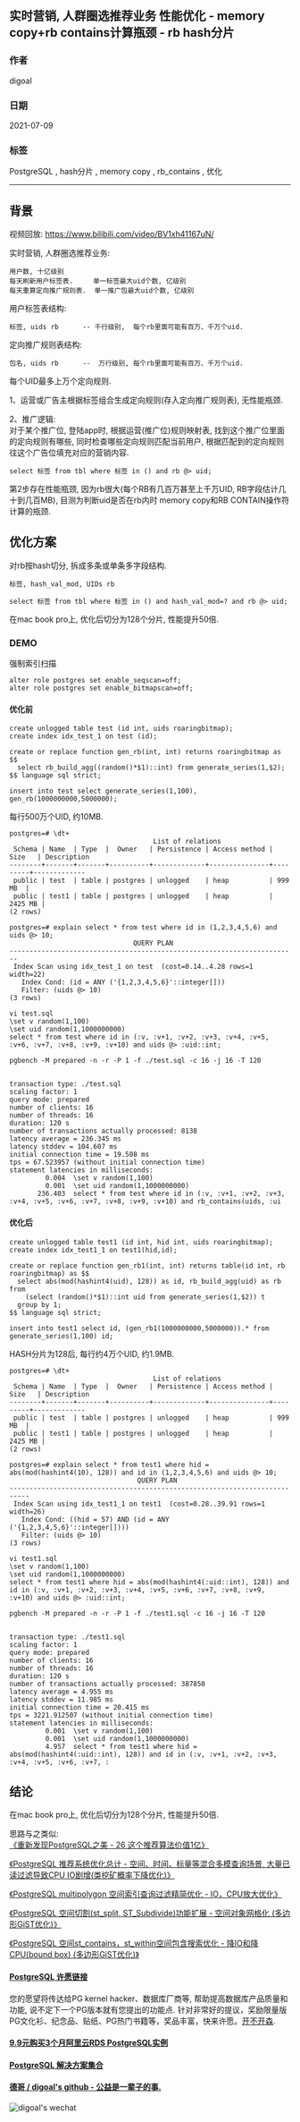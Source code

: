 ## 实时营销, 人群圈选推荐业务 性能优化 - memory copy+rb contains计算瓶颈 - rb hash分片  
  
### 作者  
digoal  
  
### 日期  
2021-07-09  
  
### 标签  
PostgreSQL , hash分片 , memory copy , rb_contains , 优化    
  
----  
  
## 背景  
视频回放: https://www.bilibili.com/video/BV1xh41167uN/   
  
实时营销, 人群圈选推荐业务:   
  
```  
用户数, 十亿级别  
每天刷新用户标签表.     单一标签最大uid个数, 亿级别  
每天重算定向推广规则表.  单一推广包最大uid个数, 亿级别  
```  
  
用户标签表结构:   
  
```  
标签, uids rb      -- 千行级别,  每个rb里面可能有百万、千万个uid.   
```  
  
定向推广规则表结构:  
  
```  
包名, uids rb      --  万行级别, 每个rb里面可能有百万、千万个uid.   
```  
  
每个UID最多上万个定向规则.     
  
  
1、运营或广告主根据标签组合生成定向规则(存入定向推广规则表), 无性能瓶颈.   
  
  
2、推广逻辑:  
对于某个推广位, 登陆app时, 根据运营(推广位)规则映射表, 找到这个推广位里面的定向规则有哪些, 同时检查哪些定向规则匹配当前用户, 根据匹配到的定向规则往这个广告位填充对应的营销内容.   
  
```  
select 标签 from tbl where 标签 in () and rb @> uid;   
```  
  
第2步存在性能瓶颈, 因为rb很大(每个RB有几百万甚至上千万UID, RB字段估计几十到几百MB), 目测为判断uid是否在rb内时 memory copy和RB CONTAIN操作符计算的瓶颈.    
  
  
## 优化方案  
对rb按hash切分, 拆成多条或单条多字段结构.    
  
```  
标签, hash_val_mod, UIDs rb  
```  
  
```  
select 标签 from tbl where 标签 in () and hash_val_mod=? and rb @> uid;   
```  
  
在mac book pro上, 优化后切分为128个分片, 性能提升50倍.    
  
### DEMO  
强制索引扫描  
  
```  
alter role postgres set enable_seqscan=off;  
alter role postgres set enable_bitmapscan=off;  
```  
  
#### 优化前  
  
```  
create unlogged table test (id int, uids roaringbitmap);  
create index idx_test_1 on test (id);  
  
create or replace function gen_rb(int, int) returns roaringbitmap as $$  
  select rb_build_agg((random()*$1)::int) from generate_series(1,$2);  
$$ language sql strict;  
  
insert into test select generate_series(1,100), gen_rb(1000000000,5000000);  
```  
  
每行500万个UID, 约10MB.   
  
```  
postgres=# \dt+  
                                    List of relations  
 Schema | Name  | Type  |  Owner   | Persistence | Access method |  Size   | Description   
--------+-------+-------+----------+-------------+---------------+---------+-------------  
 public | test  | table | postgres | unlogged    | heap          | 999 MB  |   
 public | test1 | table | postgres | unlogged    | heap          | 2425 MB |   
(2 rows)  
```  
  
  
  
```  
postgres=# explain select * from test where id in (1,2,3,4,5,6) and uids @> 10;  
                               QUERY PLAN                                 
------------------------------------------------------------------------  
 Index Scan using idx_test_1 on test  (cost=0.14..4.28 rows=1 width=22)  
   Index Cond: (id = ANY ('{1,2,3,4,5,6}'::integer[]))  
   Filter: (uids @> 10)  
(3 rows)  
```  
  
  
  
```  
vi test.sql  
\set v random(1,100)  
\set uid random(1,1000000000)  
select * from test where id in (:v, :v+1, :v+2, :v+3, :v+4, :v+5, :v+6, :v+7, :v+8, :v+9, :v+10) and uids @> :uid::int;    
  
pgbench -M prepared -n -r -P 1 -f ./test.sql -c 16 -j 16 -T 120  
  
  
transaction type: ./test.sql  
scaling factor: 1  
query mode: prepared  
number of clients: 16  
number of threads: 16  
duration: 120 s  
number of transactions actually processed: 8138  
latency average = 236.345 ms  
latency stddev = 104.607 ms  
initial connection time = 19.508 ms  
tps = 67.523957 (without initial connection time)  
statement latencies in milliseconds:  
         0.004  \set v random(1,100)  
         0.001  \set uid random(1,1000000000)  
       236.403  select * from test where id in (:v, :v+1, :v+2, :v+3, :v+4, :v+5, :v+6, :v+7, :v+8, :v+9, :v+10) and rb_contains(uids, :ui  
```  
  
  
#### 优化后  
  
```  
create unlogged table test1 (id int, hid int, uids roaringbitmap);   
create index idx_test1_1 on test1(hid,id);  
  
create or replace function gen_rb1(int, int) returns table(id int, rb roaringbitmap) as $$  
  select abs(mod(hashint4(uid), 128)) as id, rb_build_agg(uid) as rb from   
    (select (random()*$1)::int uid from generate_series(1,$2)) t   
  group by 1;  
$$ language sql strict;  
  
insert into test1 select id, (gen_rb1(1000000000,5000000)).* from generate_series(1,100) id;  
```  
  
HASH分片为128后, 每行约4万个UID, 约1.9MB.   
  
```  
postgres=# \dt+  
                                    List of relations  
 Schema | Name  | Type  |  Owner   | Persistence | Access method |  Size   | Description   
--------+-------+-------+----------+-------------+---------------+---------+-------------  
 public | test  | table | postgres | unlogged    | heap          | 999 MB  |   
 public | test1 | table | postgres | unlogged    | heap          | 2425 MB |   
(2 rows)  
```  
  
```  
postgres=# explain select * from test1 where hid = abs(mod(hashint4(10), 128)) and id in (1,2,3,4,5,6) and uids @> 10;  
                                QUERY PLAN                                   
---------------------------------------------------------------------------  
 Index Scan using idx_test1_1 on test1  (cost=0.28..39.91 rows=1 width=26)  
   Index Cond: ((hid = 57) AND (id = ANY ('{1,2,3,4,5,6}'::integer[])))  
   Filter: (uids @> 10)  
(3 rows)  
```  
  
```  
vi test1.sql  
\set v random(1,100)  
\set uid random(1,1000000000)  
select * from test1 where hid = abs(mod(hashint4(:uid::int), 128)) and id in (:v, :v+1, :v+2, :v+3, :v+4, :v+5, :v+6, :v+7, :v+8, :v+9, :v+10) and uids @> :uid::int;  
  
pgbench -M prepared -n -r -P 1 -f ./test1.sql -c 16 -j 16 -T 120  
  
  
transaction type: ./test1.sql  
scaling factor: 1  
query mode: prepared  
number of clients: 16  
number of threads: 16  
duration: 120 s  
number of transactions actually processed: 387850  
latency average = 4.955 ms  
latency stddev = 11.985 ms  
initial connection time = 20.415 ms  
tps = 3221.912507 (without initial connection time)  
statement latencies in milliseconds:  
         0.001  \set v random(1,100)  
         0.001  \set uid random(1,1000000000)  
         4.957  select * from test1 where hid = abs(mod(hashint4(:uid::int), 128)) and id in (:v, :v+1, :v+2, :v+3, :v+4, :v+5, :v+6, :v+7, :  
```  
  
## 结论  
在mac book pro上, 优化后切分为128个分片, 性能提升50倍.    
  
思路与之类似:   
[《重新发现PostgreSQL之美 - 26 这个推荐算法价值1亿》](../202106/20210615_09.md)  
  
[《PostgreSQL 推荐系统优化总计 - 空间、时间、标量等混合多模查询场景, 大量已读过滤导致CPU IO剧增(类挖矿概率下降优化)》](../202006/20200612_01.md)  
  
[《PostgreSQL multipolygon 空间索引查询过滤精简优化 - IO，CPU放大优化》](../201711/20171122_03.md)  
    
[《PostgreSQL 空间切割(st_split, ST_Subdivide)功能扩展 - 空间对象网格化 (多边形GiST优化)》](../201710/20171005_01.md)  
  
[《PostgreSQL 空间st_contains，st_within空间包含搜索优化 - 降IO和降CPU(bound box) (多边形GiST优化)》](../201710/20171004_01.md)  
  
  
  
  
  
#### [PostgreSQL 许愿链接](https://github.com/digoal/blog/issues/76 "269ac3d1c492e938c0191101c7238216")
您的愿望将传达给PG kernel hacker、数据库厂商等, 帮助提高数据库产品质量和功能, 说不定下一个PG版本就有您提出的功能点. 针对非常好的提议，奖励限量版PG文化衫、纪念品、贴纸、PG热门书籍等，奖品丰富，快来许愿。[开不开森](https://github.com/digoal/blog/issues/76 "269ac3d1c492e938c0191101c7238216").  
  
  
#### [9.9元购买3个月阿里云RDS PostgreSQL实例](https://www.aliyun.com/database/postgresqlactivity "57258f76c37864c6e6d23383d05714ea")
  
  
#### [PostgreSQL 解决方案集合](https://yq.aliyun.com/topic/118 "40cff096e9ed7122c512b35d8561d9c8")
  
  
#### [德哥 / digoal's github - 公益是一辈子的事.](https://github.com/digoal/blog/blob/master/README.md "22709685feb7cab07d30f30387f0a9ae")
  
  
![digoal's wechat](../pic/digoal_weixin.jpg "f7ad92eeba24523fd47a6e1a0e691b59")
  
